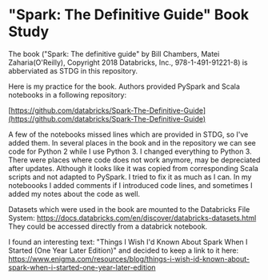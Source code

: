 # "Spark: The Definitive Guide" Book Study
The book ("Spark: The definitive guide" by Bill Chambers, Matei Zaharia(O'Reilly), Copyright 2018 Databricks, Inc., 978-1-491-91221-8) is abberviated as STDG in this repository.

Here is my practice for the book. Authors provided PySpark and Scala notebooks in a following repository: 

[https://github.com/databricks/Spark-The-Definitive-Guide](https://github.com/databricks/Spark-The-Definitive-Guide)

A few of the notebooks missed lines which are provided in STDG, so I've added them. In several places in the book and in the repository we can see code for Python 2 while I use Python 3. I changed everything to Python 3. There were places where code does not work anymore, may be depreciated after updates. Although it looks like it was copied from corresponding Scala scripts and not adapted to PySpark. I tried to fix it as much as I can. In my noteboooks I added comments if I introduced code lines, and sometimes I added my notes about the code as well.

Datasets which were used in the book are mounted to the Databricks File System:
https://docs.databricks.com/en/discover/databricks-datasets.html
They could be accessed directly from a databrick notebook.

I found an interesting text: "Things I Wish I'd Known About Spark When I Started (One Year Later Edition)" and decided to keep a link to it here: https://www.enigma.com/resources/blog/things-i-wish-id-known-about-spark-when-i-started-one-year-later-edition
